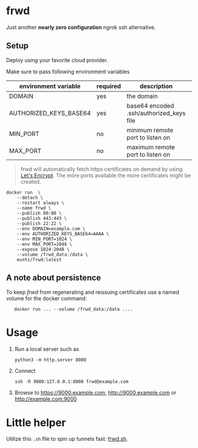 # frwd
Just another **nearly zero configuration** ngrok ssh alternative.

## Setup
Deploy using your favorite cloud provider.

Make sure to pass following environment variables

| environment variable   | required | description                               | example         |
|------------------------|----------|-------------------------------------------|-----------------|
| DOMAIN                 | yes      | the domain                                | example.com     |
| AUTHORIZED_KEYS_BASE64 | yes      | base64 encoded .ssh/authorized_keys file  | AAAA            |
| MIN_PORT               | no       | minimum remote port to listen on          | 1024 (default)  |
| MAX_PORT               | no       | maximum remote port to listen on          | 2048 (default)  |

> frwd will automatically fetch https certificates on demand by using [Let's Encrypt](https://letsencrypt.org).
> The more ports available the more certificates might be created. 

```shell
docker run  \
    --detach \
    --restart always \
    --name frwd \
    --publish 80:80 \
    --publish 443:443 \
    --publish 22:22 \
    --env DOMAIN=example.com \
    --env AUTHORIZED_KEYS_BASE64=AAAA \
    --env MIN_PORT=1024 \
    --env MAX_PORT=2048 \
    --expose 1024-2048 \
    --volume /frwd_data:/data \
    eunts/frwd:latest
```

## A note about persistence
To keep *frwd* from regenerating and reissuing certificates use a named volume for the docker command:
```shell
   docker run ... --volume /frwd_data:/data ....
```


# Usage

1. Run a local server such as
   ```
   python3 -m http.server 8000
   ```
2. Connect
   ```
   ssh -R 9000:127.0.0.1:8000 frwd@example.com
   ```
3. Browse to https://9000.example.com, http://9000.example.com or http://example.com:9000


# Little helper
Utilize this `.sh` file to spin up tunnels fast:
[frwd.sh](frwd.sh).
